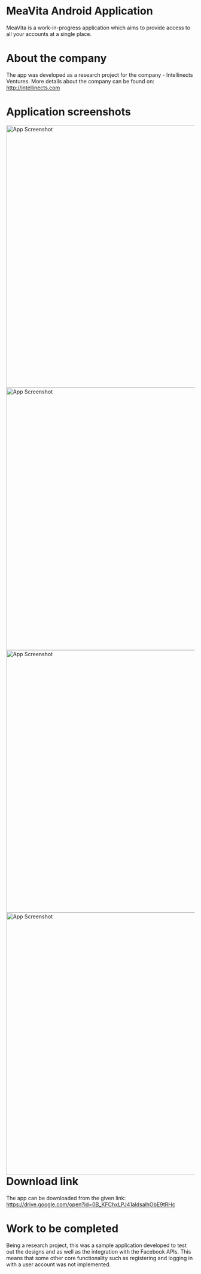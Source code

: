 # MeaVita Android Application
MeaVita is a work-in-progress application which aims to provide access to all your accounts at a single place.

# About the company
The app was developed as a research project for the company - Intellinects Ventures. More details about the company can be found on: http://intellinects.com

# Application screenshots

<img src = "http://i.imgur.com/gEGPbaK.png" title="App Screenshot" align="left" height="700">
<img src = "http://i.imgur.com/ApPWKjg.png" title="App Screenshot" align="right" height="700">
<br><br>
<img src = "http://i.imgur.com/fePfSUv.png" title="App Screenshot" align="left" height="700">
<img src = "http://i.imgur.com/yaYzyri.png" title="App Screenshot" align="right" height="700">
<br><br>

# Download link
The app can be downloaded from the given link: https://drive.google.com/open?id=0B_KFChxLPJ41aldsalhObE9tRHc

# Work to be completed
Being a research project, this was a sample application developed to test out the designs and as well as the integration with the Facebook APIs. This means that some other core functionality such as registering and logging in with a user account was not implemented.

